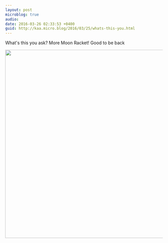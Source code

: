 ```yaml
---
layout: post
microblog: true
audio: 
date: 2016-03-26 02:33:53 +0400
guid: http://kaa.micro.blog/2016/03/25/whats-this-you.html
---
```

What's this you ask? More Moon Racket! Good to be back

<img src="http://www.kaa.bz/uploads/2018/a738c35363.jpg" width="600" height="600" />
